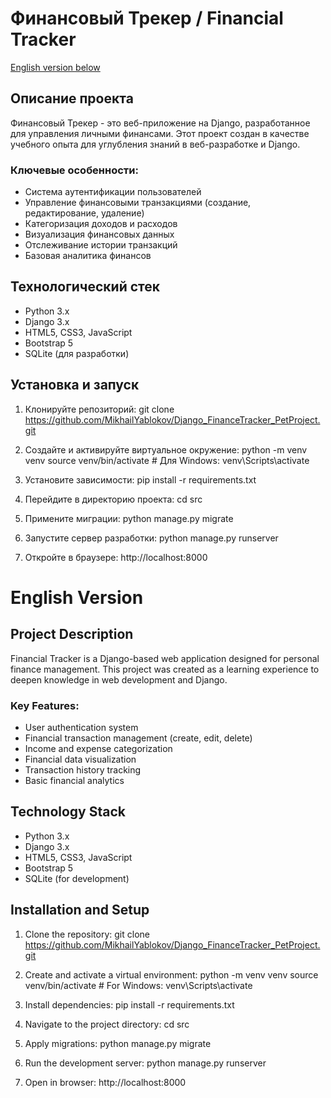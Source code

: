 # Финансовый Трекер / Financial Tracker

[English version below](#english-version)

## Описание проекта

Финансовый Трекер - это веб-приложение на Django, разработанное для  управления личными финансами. Этот проект создан в качестве учебного опыта для углубления знаний в веб-разработке и Django.

### Ключевые особенности:

- Система аутентификации пользователей
- Управление финансовыми транзакциями (создание, редактирование, удаление)
- Категоризация доходов и расходов
- Визуализация финансовых данных
- Отслеживание истории транзакций
- Базовая аналитика финансов

## Технологический стек

- Python 3.x
- Django 3.x
- HTML5, CSS3, JavaScript
- Bootstrap 5
- SQLite (для разработки)

## Установка и запуск

1. Клонируйте репозиторий:
   git clone https://github.com/MikhailYablokov/Django_FinanceTracker_PetProject.git

2. Создайте и активируйте виртуальное окружение:
   python -m venv venv
   source venv/bin/activate  # Для Windows: venv\Scripts\activate

3. Установите зависимости:
   pip install -r requirements.txt
   
4. Перейдите в директорию проекта:
   cd src

6. Примените миграции:
   python manage.py migrate

7. Запустите сервер разработки:
   python manage.py runserver

8. Откройте в браузере: http://localhost:8000


# English Version

## Project Description

Financial Tracker is a Django-based web application designed for personal finance management. This project was created as a learning experience to deepen knowledge in web development and Django.

### Key Features:

- User authentication system
- Financial transaction management (create, edit, delete)
- Income and expense categorization
- Financial data visualization
- Transaction history tracking
- Basic financial analytics

## Technology Stack

- Python 3.x
- Django 3.x
- HTML5, CSS3, JavaScript
- Bootstrap 5
- SQLite (for development)

## Installation and Setup

1. Clone the repository:
   git clone https://github.com/MikhailYablokov/Django_FinanceTracker_PetProject.git

2. Create and activate a virtual environment:
   python -m venv venv
   source venv/bin/activate  # For Windows: venv\Scripts\activate

3. Install dependencies:
   pip install -r requirements.txt

4. Navigate to the project directory:
   cd src

5. Apply migrations:
   python manage.py migrate

6. Run the development server:
   python manage.py runserver

7. Open in browser: http://localhost:8000

